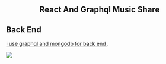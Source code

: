 <h2 align="center">React And Graphql Music Share</h2>

## Back End

[i use graphql and mongodb for back end ](https://github.com/saanny/apollo-music-share-back-end).

![](https://user-images.githubusercontent.com/20244193/126885636-139ea726-be4a-4b35-b603-9b9e96047e9c.png)
